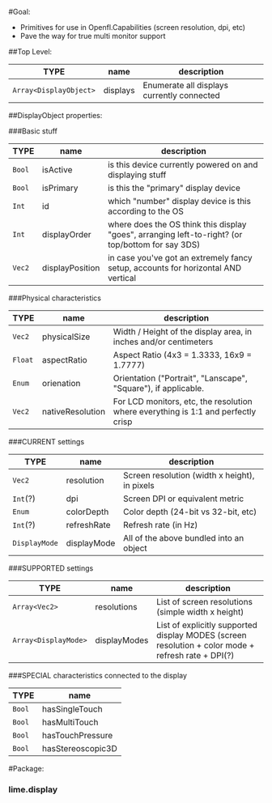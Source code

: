 #Goal:

* Primitives for use in Openfl.Capabilities (screen resolution, dpi, etc)
* Pave the way for true multi monitor support

##Top Level:

TYPE   | name            | description 
-------|-----------------|-------------
 `Array<DisplayObject>` | displays | Enumerate all displays currently connected 
 
##DisplayObject properties:
 
###Basic stuff
  
 TYPE   | name            | description 
 -------|-----------------|-------------
 `Bool` | isActive        | is this device currently powered on and displaying stuff
 `Bool` | isPrimary       | is this the "primary" display device
 `Int`  | id              | which "number" display device is this according to the OS
 `Int`  | displayOrder    | where does the OS think this display "goes", arranging left-to-right? (or top/bottom for say 3DS)
 `Vec2` | displayPosition | in case you've got an extremely fancy setup, accounts for horizontal AND vertical

###Physical characteristics
 
  TYPE   | name         | description 
 --------|--------------|-------------
  `Vec2` | physicalSize | Width / Height of the display area, in inches and/or centimeters 
  `Float`| aspectRatio  | Aspect Ratio (4x3 = 1.3333, 16x9 = 1.7777) 
  `Enum` | orienation   | Orientation ("Portrait", "Lanscape", "Square"), if applicable. 
  `Vec2` | nativeResolution | For LCD monitors, etc, the resolution where everything is 1:1 and perfectly crisp
  
###CURRENT settings
  
 TYPE   | name            | description
 -------|-----------------|-------------
 `Vec2`   | resolution  | Screen resolution (width x height), in pixels
 `Int`(?) | dpi         | Screen DPI or equivalent metric
 `Enum`   | colorDepth  | Color depth (24-bit vs 32-bit, etc)
 `Int`(?) | refreshRate | Refresh rate (in Hz)
 `DisplayMode` | displayMode | All of the above bundled into an object
  
###SUPPORTED settings
  
TYPE   | name            | description
-------|-----------------|------------
`Array<Vec2>` | resolutions | List of screen resolutions (simple width x height)
`Array<DisplayMode>` | displayModes | List of explicitly supported display MODES (screen resolution + color mode + refresh rate + DPI(?)
  
###SPECIAL characteristics connected to the display
  
TYPE   | name            
-------|----------------
`Bool` | hasSingleTouch
`Bool` | hasMultiTouch
`Bool` | hasTouchPressure
`Bool` | hasStereoscopic3D

#Package:

### lime.display


